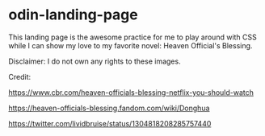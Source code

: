 # odin-landing-page

This landing page is the awesome practice for me to play around with CSS
while I can show my love to my favorite novel: Heaven Official's Blessing.

Disclaimer: I do not own any rights to these images.

Credit:

https://www.cbr.com/heaven-officials-blessing-netflix-you-should-watch

https://heaven-officials-blessing.fandom.com/wiki/Donghua

https://twitter.com/lividbruise/status/1304818208285757440
